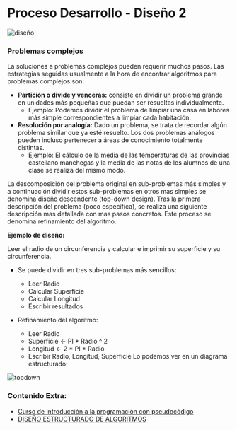 # Proceso Desarrollo - Diseño 2

![diseño](/diseño.png)

### Problemas complejos

La soluciones a problemas complejos pueden requerir muchos pasos. Las estrategias seguidas usualmente a la hora de encontrar algoritmos para problemas complejos son:

- **Partición o divide y vencerás:** consiste en dividir un problema grande en unidades más pequeñas que puedan ser resueltas individualmente.
    - Ejemplo: Podemos dividir el problema de limpiar una casa en labores más simple correspondientes a limpiar cada habitación.
- **Resolución por analogía:** Dado un problema, se trata de recordar algún problema similar que ya esté resuelto. Los dos problemas análogos pueden incluso pertenecer a áreas de conocimiento totalmente distintas.
    - Ejemplo: El cálculo de la media de las temperaturas de las provincias castellano manchegas y la media de las notas de los alumnos de una clase se realiza del mismo modo.

La descomposición del problema original en sub-problemas más simples y a continuación dividir estos sub-problemas en otros mas simples se denomina diseño descendente (top-down design). Tras la primera descripción del problema (poco específica), se realiza una siguiente descripción mas detallada con mas pasos concretos. Este proceso se denomina refinamiento del algoritmo.

**Ejemplo de diseño:**

Leer el radio de un circunferencia y calcular e imprimir su superficie y su circunferencia.

- Se puede dividir en tres sub-problemas más sencillos:
    - Leer Radio
    - Calcular Superficie
    - Calcular Longitud
    - Escribir resultados  

- Refinamiento del algoritmo:
    - Leer Radio
    - Superficie <- PI * Radio ^ 2
    - Longitud <- 2 * PI * Radio
    - Escribir Radio, Longitud, Superficie
Lo podemos ver en un diagrama estructurado:

![topdown](/algoritmo_estructurado.png)

### Contenido Extra:
- [Curso de introducción a la programación con pseudocódigo](https://plataforma.josedomingo.org/pledin/cursos/programacion/)
- [DISEÑO ESTRUCTURADO DE ALGORITMOS](http://www.geocities.ws/apuntesitpn/dise/temario.htm)
